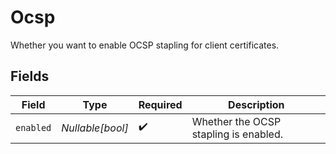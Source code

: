 # Ocsp

Whether you want to enable OCSP stapling for client certificates.


## Fields

| Field                                 | Type                                  | Required                              | Description                           |
| ------------------------------------- | ------------------------------------- | ------------------------------------- | ------------------------------------- |
| `enabled`                             | *Nullable[bool]*                      | :heavy_check_mark:                    | Whether the OCSP stapling is enabled. |
